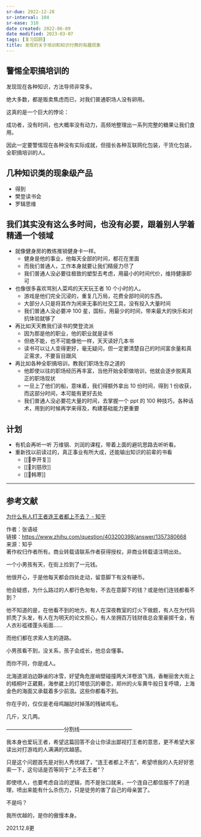 ```yaml
---
sr-due: 2022-12-28
sr-interval: 104
sr-ease: 310
date created: 2022-06-09
date modified: 2023-03-07
tags: [复习回顾]
title: 发现的关于培训和知识付费的有趣现象
---
```


## 警惕全职搞培训的

发现现在各种知识，方法导师非常多。

绝大多数，都是贩卖焦虑而已，对我们普通职场人没有卵用。

这真的是一个巨大的悖论：

成功者，没有时间，也大概率没有动力，高频地整理出一系列完整的糖果让我们食用。

因此一定要警惕现在各种没有实际成就，但擅长各种互联网化包装，干货化包装，全职搞培训的人。

## 几种知识类的现象级产品

- 得到
- 樊登读书会
- 罗辑思维

## 我们其实没有这么多时间，也没有必要，跟着别人学着精通一个领域

- 就像健身房的教练推销健身卡一样。
	- 健身是他的事业，他每天全部的时间，都花在里面
	- 而我们普通人，工作本身就要让我们精疲力尽了
	- 我们普通人没必要往极致的塑型去考虑，用最小的时间代价，维持健康即可
- 也像很多喜欢骂别人菜鸡的天天玩王者 10 个小时的人。
	- 游戏是他们完全沉浸的，重复几万局，花费全部时间的东西。
	- 大部分人只是将其作为闲来无事的社交工具，没有投入大量时间
	- 我们普通人没必要冲 100 星，国标，用最少的时间，带来最大的快乐和对抗体验就够了
- 再比如天天教我们读书的樊登流派
	- 因为那是他的职业，他的职业就是读书
	- 但绝不能，也不可能像他一样，天天读好几本书
	- 读书可以让人变得更好，毫无疑问，但一定要清楚自己的时间富余量和真正需求，不要盲目跟风
- 再比如各种全职搞培训，教我们职场生存之道的
	- 他即使以往的职场经历再丰富，当他开始全职做培训，他就会逐步脱离真正的职场现状
	- 一旦上了他们的船，意味着，我们得额外拿出 10 份时间，得到 1 份收获，而这部分时间，本可能有更好去处
	- 我们普通人没必要花大量的时间，去掌握一个 ppt 的 100 种技巧，各种话术，用到的时候再学来得及，构建基础能力更重要

## 计划

- 有机会再听一听 万维钢、刘润的课程，带着上面的避坑思路去听听看。
- 重新找以前读过的，真正事业有所大成，还能输出知识的前辈的书看
	- [[🧑李开复]]
	- [[🧑刘慈欣]]
	- [[🧑韩寒]]

---

## 参考文献

[为什么有人打王者连王者都上不去？ - 知乎](https://www.zhihu.com/question/403200398/answer/1357380668?utm_source=zhihu&utm_medium=social&utm_oi=32956525576192)

作者：张语岐  
链接：https://www.zhihu.com/question/403200398/answer/1357380668  
来源：知乎  
著作权归作者所有。商业转载请联系作者获得授权，非商业转载请注明出处。  

一个小男孩有天，在街上捡到了一元钱。

他很开心，于是他每天都会四处走动，留意脚下有没有硬币。

他会疑惑，为什么路过的人都行色匆匆，不去在意脚下的钱？或是他们连钱都看不到？

他不知道的是，在他看不到的地方。有人在深夜教室的灯火下做题，有人在为代码抓秃了头发，有人在为明天的论文担心，有人坐拥百万钱财夜总会里豪掷千金，有人衣衫褴褛蓬头垢面……

而他们都在求索人生的道路。

小男孩看不到，没关系，孩子会成长，他总会懂事。

而你不同，你是成人。

北海道湖泊边静谧的冰雪，好望角危崖峭壁碰撞两大洋卷浪飞溅，香榭丽舍大街上的梧桐叶正葳蕤，海参崴上的灯塔低沉的眷恋，郑州的火车黄牛般日复呼啸，上海金色的海面又承载着多少前浪。这些你都看不到。

你在乎的，仅仅是老母鸡蹦跶时掉落的残破鸡毛。

几斤，又几两。

———————————分割线——————————

我本身也爱玩王者，希望这篇回答不会让你读出鄙视打王者的意思，更不希望大家读出对打游戏的人满满的优越感。

只是这个问题首先是对别人秀优越了，“连王者都上不去”，希望喷我的人先好好思索一下，这句话是否等同于“上不去王者”？

即使喷人，也要考虑自洽的逻辑，而不是张口就来，一个连自己都信服不了的道理，喷出来能有什么杀伤力，只是徒劳的害了自己的母亲罢了。

不是吗？

我所优越的，是你的傲慢本身。

2021.12.8更
